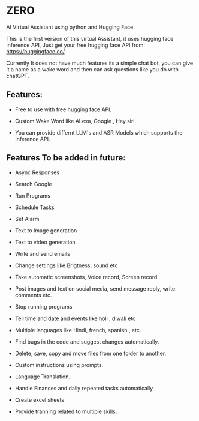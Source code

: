 # ZERO
AI Virtual Assistant using python and Hugging Face.

This is the first version of this virtual Assistant, it uses hugging face inference API, Just get your free hugging face API from: https://huggingface.co/.

Currently It does not have much features its a simple chat bot, you can give it a name as a wake word and then can ask questions like you do with chatGPT.



## Features:

  - Free to use with free hugging face API.
  
  - Custom Wake Word like ALexa, Google , Hey siri.
  
  - You can provide differnt LLM's and ASR Models which supports the Inference API.


## Features To be added in future:

- Async Responses

- Search Google

- Run Programs

- Schedule Tasks

- Set Alarm

- Text to Image generation

- Text to video generation

- Write and send emails

- Change settings like Brigtness, sound etc

- Take automatic screenshots, Voice record, Screen record.

- Post images and text on social media, send message reply, write comments etc.

- Stop running programs

- Tell time and date and events like holi , diwali etc

- Multiple languages like Hindi, french, spanish , etc.

- Find bugs in the code and suggest changes automatically.

- Delete, save, copy and move files from one folder to another.

- Custom instructions using prompts.

- Language Translation.

- Handle Finances and daily repeated tasks automatically

- Create excel sheets

- Provide tranning related to multiple skills.
